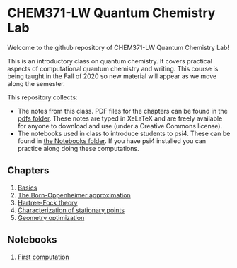 # CHEM371-LW Quantum Chemistry Lab

Welcome to the github repository of CHEM371-LW Quantum Chemistry Lab!

This is an introductory class on quantum chemistry. It covers practical aspects of computational quantum chemistry and writing. This course is being taught in the Fall of 2020 so new material will appear as we move along the semester.

This repository collects:
- The notes from this class. PDF files for the chapters can be found in the [pdfs folder](pdfs). These notes are typed in XeLaTeX and are freely available for anyone to download and use (under a Creative Commons license). 
- The notebooks used in class to introduce students to psi4. These can be found in [the Notebooks folder](Notebooks). If you have psi4 installed you can practice along doing these computations.

## Chapters
1. [Basics](https://github.com/fevangelista/CHEM371-LW-QuantumChemistryLab/blob/master/pdfs/01-Basics.pdf)
1. [The Born-Oppenheimer approximation](https://github.com/fevangelista/CHEM371-LW-QuantumChemistryLab/blob/master/pdfs/02-BornOppenheimer.pdf)
1. [Hartree-Fock theory](https://github.com/fevangelista/CHEM371-LW-QuantumChemistryLab/blob/master/pdfs/03-Hartree-Fock.pdf)
1. [Characterization of stationary points](https://github.com/fevangelista/CHEM371-LW-QuantumChemistryLab/blob/master/pdfs/04-StationaryPoints.pdf)
1. [Geometry optimization](https://github.com/fevangelista/CHEM371-LW-QuantumChemistryLab/blob/master/pdfs/05-GeometryOptimization.pdf)

## Notebooks
1. [First computation](https://github.com/fevangelista/CHEM371-LW-QuantumChemistryLab/tree/master/Notebooks/00-FirstComputation)
